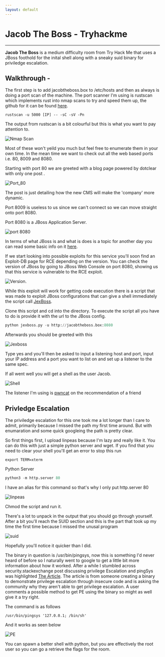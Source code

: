 ```yaml
---
layout: default
---
```


# Jacob The Boss - Tryhackme

***

**Jacob The Boss** is a medium difficulty room from Try Hack Me that uses a JBoss foothold for the inital shell along with a sneaky suid binary for priviledge escalation.

## Walkthrough - 

The first step is to add jacobtheboss.box to /etc/hosts and then as always is doing a port scan of the machine. The port scanner I'm using is rustscan which implements rust into nmap scans to try and speed them up, the github for it can be found [here](https://github.com/RustScan/RustScan).

```
rustscan -u 5000 [IP] -- -sC -sV -Pn
```

The output from rustscan is a bit colourful but this is what you want to pay attention to.

![Nmap Scan](Nmap.png)

Most of these won't yeild you much but feel free to enumerate them in your own time. In the mean time we want to check out all the web based ports i.e. 80, 8009 and 8080.

Starting with port 80 we are greeted with a blog page powered by dotclear with only one post .

![Port_80](port_80.png)

The post is just detailing how the new CMS will make the 'company' more dynamic.

Port 8009 is useless to us since we can't connect so we can move straight onto port 8080.

Port 8080 is a JBoss Application Server.

![port 8080](port_8080.png)

In terms of what JBoss is and what is does is a topic for another day you can read some basic info on it [here](https://www.theserverside.com/definition/JBoss).

If we start looking into possible exploits for this service you'll soon find an Exploit-DB page for RCE depending on the version. You can check the version of JBoss by going to JBoss Web Console on port 8080, showing us that this service is vulnerable to the RCE exploit.

![Version](JBoss_Version.png).

While this exploit will work for getting code execution there is a script that was made to exploit JBoss configurations that can give a shell immediately the script call [JexBoss](https://github.com/joaomatosf/jexboss).

Clone this script and cd into the directory. To execute the script all you have to do is provide it with the url to the JBoss config.

```python
python jexboss.py -u http://jacobtheboss.box:8080
```

Afterwards you should be greeted with this

![Jexboss](Jexboss.png)

Type yes and you'll then be asked to input a listening host and port, input your IP address and a port you want to list on and set up a listener to the same spec.

If all went well you will get a shell as the user Jacob.

![Shell](shell.png)


The listener I'm using is [pwncat](https://pwncat.org/) on the recommendation of a friend 

## Privledge Escalation 

The priviledge escalation for this one took me a lot longer than I care to admit, primarily because I missed the path my first time around. But with enumaration and some quick googleing the path is pretty clear.

So first things first, I upload linpeas because I'm lazy and really like it.
You can do this with just a simple python server and wget. If you find that you need to clear your shell you'll get an error to stop this run 

```
export TERM=xterm

```

Python Server

```python
python3 -m http.server 80
```
I have an alias for this command so that's why I only put http.server 80 

![linpeas](linpeash.png) 

Chmod the script and run it.

There's a lot to unpack in the output that you should go through yourself. After a bit you'll reach the SUID section and this is the part that took up my time the first time because I missed the unusal program

![suid](suid.png)

Hopefully you'll notice it quicker than I did.

The binary in question is /usr/bin/pingsys, now this is something I'd never heard of before so I naturally went to google to get a little bit more information about how it worked. After a while I stumbled across security.stackexchange post discussing privilege Escalation and pingSys was highlighted [The Article](https://security.stackexchange.com/questions/196577/privilege-escalation-c-functions-setuid0-with-system-not-working-in-linux). The article is from someone creating a binary to demonstrate privilege escalation through insecure code and is asking the community why they aren't able to get privilege escalation. A user comments a possible method to get PE using the binary so might as well give it a try right.

The command is as follows
```
/usr/bin/pingsys '127.0.0.1; /bin/sh'
```

And it works as seen below

![PE](PE.png)


You can spawn a better shell with python, but you are effectively the root user so you can go a retrieve the flags for the room.